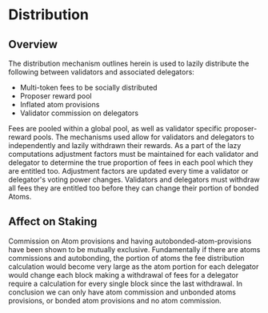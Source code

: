 # Distribution

## Overview

The distribution mechanism outlines herein is used to lazily distribute the
following between validators and associated delegators:
 - Multi-token fees to be socially distributed 
 - Proposer reward pool
 - Inflated atom provisions
 - Validator commission on delegators 

Fees are pooled within a global pool, as well as validator specific
proposer-reward pools.  The mechanisms used allow for validators and delegators
to independently and lazily  withdrawn their rewards.  As a part of the lazy
computations adjustment factors must be maintained for each validator and
delegator to determine the true proportion of fees in each pool which they are
entitled too.  Adjustment factors are updated every time a validator or
delegator's voting power changes.  Validators and delegators must withdraw all
fees they are entitled too before they can change their portion of bonded
Atoms. 

## Affect on Staking

Commission on Atom provisions and having autobonded-atom-provisions have been
shown to be  mutually exclusive. Fundamentally if there are atoms commissions
and autobonding, the portion of atoms the fee distribution calculation would
become very large as the atom portion for each delegator would change each
block making a withdrawal of fees for a delegator require a calculation for
every single block since the last withdrawal. In conclusion we can only have atom
commission and unbonded atoms provisions, or bonded atom provisions and no atom
commission. 

